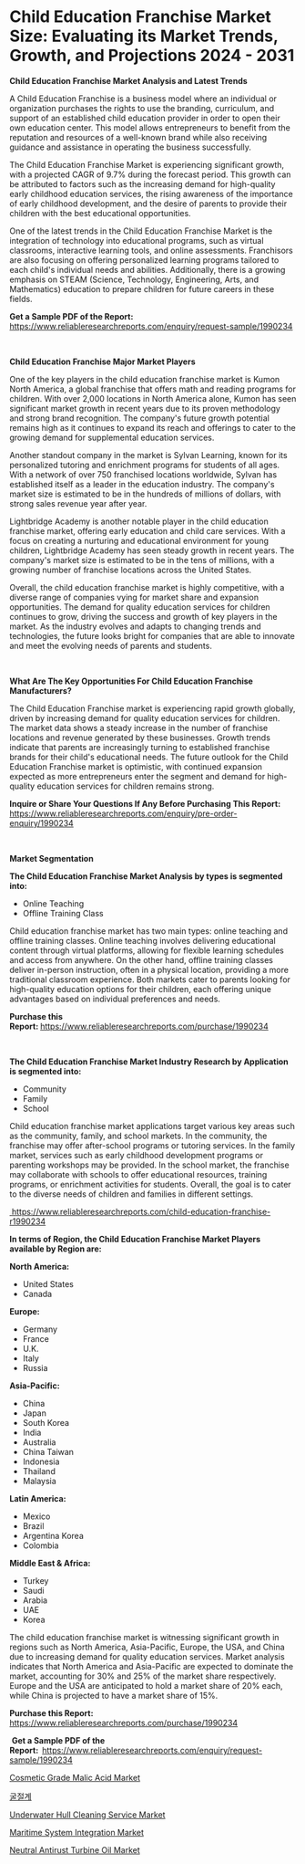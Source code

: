 <p><h1>Child Education Franchise Market Size: Evaluating its Market Trends, Growth, and Projections 2024 - 2031</h1></p><p><strong>Child Education Franchise Market Analysis and Latest Trends</strong></p>
<p><p>A Child Education Franchise is a business model where an individual or organization purchases the rights to use the branding, curriculum, and support of an established child education provider in order to open their own education center. This model allows entrepreneurs to benefit from the reputation and resources of a well-known brand while also receiving guidance and assistance in operating the business successfully.</p><p>The Child Education Franchise Market is experiencing significant growth, with a projected CAGR of 9.7% during the forecast period. This growth can be attributed to factors such as the increasing demand for high-quality early childhood education services, the rising awareness of the importance of early childhood development, and the desire of parents to provide their children with the best educational opportunities.</p><p>One of the latest trends in the Child Education Franchise Market is the integration of technology into educational programs, such as virtual classrooms, interactive learning tools, and online assessments. Franchisors are also focusing on offering personalized learning programs tailored to each child's individual needs and abilities. Additionally, there is a growing emphasis on STEAM (Science, Technology, Engineering, Arts, and Mathematics) education to prepare children for future careers in these fields.</p></p>
<p><strong>Get a Sample PDF of the Report:&nbsp;</strong> <a href="https://www.reliableresearchreports.com/enquiry/request-sample/1990234">https://www.reliableresearchreports.com/enquiry/request-sample/1990234</a></p>
<p>&nbsp;</p>
<p><strong>Child Education Franchise Major Market Players</strong></p>
<p><p>One of the key players in the child education franchise market is Kumon North America, a global franchise that offers math and reading programs for children. With over 2,000 locations in North America alone, Kumon has seen significant market growth in recent years due to its proven methodology and strong brand recognition. The company's future growth potential remains high as it continues to expand its reach and offerings to cater to the growing demand for supplemental education services.</p><p>Another standout company in the market is Sylvan Learning, known for its personalized tutoring and enrichment programs for students of all ages. With a network of over 750 franchised locations worldwide, Sylvan has established itself as a leader in the education industry. The company's market size is estimated to be in the hundreds of millions of dollars, with strong sales revenue year after year.</p><p>Lightbridge Academy is another notable player in the child education franchise market, offering early education and child care services. With a focus on creating a nurturing and educational environment for young children, Lightbridge Academy has seen steady growth in recent years. The company's market size is estimated to be in the tens of millions, with a growing number of franchise locations across the United States.</p><p>Overall, the child education franchise market is highly competitive, with a diverse range of companies vying for market share and expansion opportunities. The demand for quality education services for children continues to grow, driving the success and growth of key players in the market. As the industry evolves and adapts to changing trends and technologies, the future looks bright for companies that are able to innovate and meet the evolving needs of parents and students.</p></p>
<p>&nbsp;</p>
<p><strong>What Are The Key Opportunities For Child Education Franchise Manufacturers?</strong></p>
<p><p>The Child Education Franchise market is experiencing rapid growth globally, driven by increasing demand for quality education services for children. The market data shows a steady increase in the number of franchise locations and revenue generated by these businesses. Growth trends indicate that parents are increasingly turning to established franchise brands for their child's educational needs. The future outlook for the Child Education Franchise market is optimistic, with continued expansion expected as more entrepreneurs enter the segment and demand for high-quality education services for children remains strong.</p></p>
<p><strong>Inquire or Share Your Questions If Any Before Purchasing This Report:</strong> <a href="https://www.reliableresearchreports.com/enquiry/pre-order-enquiry/1990234">https://www.reliableresearchreports.com/enquiry/pre-order-enquiry/1990234</a></p>
<p>&nbsp;</p>
<p><strong>Market Segmentation</strong></p>
<p><strong>The Child Education Franchise Market Analysis by types is segmented into:</strong></p>
<p><ul><li>Online Teaching</li><li>Offline Training Class</li></ul></p>
<p><p>Child education franchise market has two main types: online teaching and offline training classes. Online teaching involves delivering educational content through virtual platforms, allowing for flexible learning schedules and access from anywhere. On the other hand, offline training classes deliver in-person instruction, often in a physical location, providing a more traditional classroom experience. Both markets cater to parents looking for high-quality education options for their children, each offering unique advantages based on individual preferences and needs.</p></p>
<p><strong>Purchase this Report:&nbsp;</strong><a href="https://www.reliableresearchreports.com/purchase/1990234">https://www.reliableresearchreports.com/purchase/1990234</a></p>
<p>&nbsp;</p>
<p><strong>The Child Education Franchise Market Industry Research by Application is segmented into:</strong></p>
<p><ul><li>Community</li><li>Family</li><li>School</li></ul></p>
<p><p>Child education franchise market applications target various key areas such as the community, family, and school markets. In the community, the franchise may offer after-school programs or tutoring services. In the family market, services such as early childhood development programs or parenting workshops may be provided. In the school market, the franchise may collaborate with schools to offer educational resources, training programs, or enrichment activities for students. Overall, the goal is to cater to the diverse needs of children and families in different settings.</p></p>
<p><a href="https://www.reliableresearchreports.com/child-education-franchise-r1990234">&nbsp;https://www.reliableresearchreports.com/child-education-franchise-r1990234</a></p>
<p><strong>In terms of Region, the Child Education Franchise Market Players available by Region are:</strong></p>
<p>
    <p> <strong> North America: </strong>
        <ul>
            <li>United States</li>
            <li>Canada</li>
        </ul>
        </p> 
    <p> <strong> Europe: </strong>
        <ul>
            <li>Germany</li>
            <li>France</li>
            <li>U.K.</li>
            <li>Italy</li>
            <li>Russia</li>
        </ul>
        </p> 
    <p> <strong> Asia-Pacific: </strong>
        <ul>
            <li>China</li>
            <li>Japan</li>
            <li>South Korea</li>
            <li>India</li>
            <li>Australia</li>
            <li>China Taiwan</li>
            <li>Indonesia</li>
            <li>Thailand</li>
            <li>Malaysia</li>
        </ul>
        </p> 
    <p> <strong> Latin America: </strong>
        <ul>
            <li>Mexico</li>
            <li>Brazil</li>
            <li>Argentina Korea</li>
            <li>Colombia</li>
        </ul>
        </p> 
    <p> <strong> Middle East & Africa: </strong>
        <ul>
            <li>Turkey</li>
            <li>Saudi</li>
            <li>Arabia</li>
            <li>UAE</li>
            <li>Korea</li>
        </ul>
    </p>
    </p>
<p><p>The child education franchise market is witnessing significant growth in regions such as North America, Asia-Pacific, Europe, the USA, and China due to increasing demand for quality education services. Market analysis indicates that North America and Asia-Pacific are expected to dominate the market, accounting for 30% and 25% of the market share respectively. Europe and the USA are anticipated to hold a market share of 20% each, while China is projected to have a market share of 15%.</p></p>
<p><strong>Purchase this Report: </strong><a href="https://www.reliableresearchreports.com/purchase/1990234">https://www.reliableresearchreports.com/purchase/1990234</a></p>
<p>&nbsp;<strong>Get a Sample PDF of the Report:&nbsp;&nbsp;</strong><a href="https://www.reliableresearchreports.com/enquiry/request-sample/1990234">https://www.reliableresearchreports.com/enquiry/request-sample/1990234</a></p>
<p><strong></strong></p>
<p><p><a href="https://www.linkedin.com/pulse/global-cosmetic-grade-malic-acid-market-types-applications-ex0ic">Cosmetic Grade Malic Acid Market</a></p><p><a href="https://github.com/valroy852/Market-Research-Report-List-1/blob/main/976734762021.md">굴절계</a></p><p><a href="https://github.com/kathiaseamanalvaradovlprc2h/Market-Research-Report-List-2/blob/main/underwater-hull-cleaning-service-market.md">Underwater Hull Cleaning Service Market</a></p><p><a href="https://github.com/wusalecollins540tpqoz/Market-Research-Report-List-2/blob/main/maritime-system-integration-market.md">Maritime System Integration Market</a></p><p><a href="https://www.linkedin.com/pulse/neutral-antirust-turbine-oil-market-analysis-examines-its-scope-xwpqc">Neutral Antirust Turbine Oil Market</a></p></p>